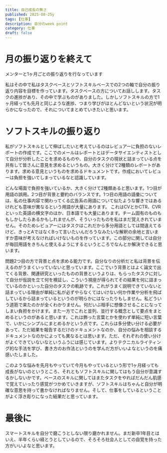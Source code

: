 ```yaml
---
title: 自己成長の無さ
published: 2025-08-25y
tags: [仕事]
description: 自分のweek point
category: 仕事
draft: false
---
```


# 月の振り返りを終えて

メンターと1ヶ月ごとの振り返りを行なっています

私はその中で私はタスクベースとソフトスキルベースでの2つの軸で自分の振り返り内容を目標を作っています。タスクベースの方についてお話しします。タスクの進捗があり、その中で学ぶものがありました。しかしソフトスキルの方で1ヶ月経っても先月と同じような進捗、つまり学びがほとんどないという状況が明らかになったので、それについてまとめていきたいと思います。


# ソフトスキルの振り返り

私がソフトスキルとして伸ばしたいと考えているのはレビュアーに負担のないレポートの作成です。ここでのメールはレポートとはデータサイエンティストとして自分が分析したことを求めるものや、自分のタスクの現状と詰まっている点を共有して皆さんに意見を求めるというもの。大きく分けて2種類のレポートがあります。求める意見というものを求めるドキュメントです。作成においてレビューは負担を強いてしまっているなと認識しています。

どんな場面で負担を強いているか、大きく分けて2種類あると思います。1つ目が用語の誤用。2つ目が背景と要約のバランスです。1つ目の用語の語彙については、私の仕事内容で関わってくる広告系の用語について似たような響きではあるけれども意味が異なるという用語が大量にあります。 これはCVとかCTR、CVRといった英語の横文字のほか、日本語でも大量にあります。チーム固有のものももしかしたらあるかもしれませんが、そういったものを私はまだ覚えきれていません。そのためレビュアーにはタスクはこれだから多分用語としては間違えてるけど、きっとAではなくBって言いたいんだろうなみたいな解釈の余地と言いますか意味が考えなければいけないものを作っています。この部分に関しては自分が毎回用語をきちんと使えるようにするというところでなんとか解決できると思います。

問題2つ目の方で背景と点を求める能力です。自分なりの分析だと私は背景を伝えるのがうまくいっていないと思っています。ここでいう背景とはよく論文で出てくる背景、関連研究といったものの背景というよりは、もらったタスクに対して自分が仮説を立て何を検証し、こういう視座が得られてその結果を何に詰まっているのかといった自分のタスクの軌跡です。これがうまく説明できていないと詰まっている理由が単純に私が必ずやらなくてはいけない何か作業や分析を飛ばしているから詰まっているというのが明らかにはなったりもしません。私どういう道筋で来たのかが全くわかりません。何だいぶ相手に想像させることになってしまい負担をかけます。また一方でこれと並列、並行する概念として要点をまとめるというのがあると思います。これは飾った言葉とかを使わず単純に短い言葉で、いかにシンプルにまとめるかという点です。これらは多分使い分ける必要があって、ただ結果を報告するだけのドキュメントなのか、自分の悩みを相談するドキュメントなのかによっても異なるとは思います。ただ、それぞれの使い分けがよくできていないなというふうには感じています。よりテクニカルライティング的な手法を学び、書き方のお作法というのを学んだ方がいいよなというのを痛感いたしました。

このような悩みを先月もやっていて今月もやっているという形で1ヶ月経っても成長がないのというところ、それともソフトスキルに関してはもう自分が意識するかしないかです。ベースのスキルに関してはまたタスクをやればだんだん肌感で覚えていったり感覚がつかめていきますが、ソフトスキルはちゃんと自分が明確な意思を持って書かなければなりません。そして、仕事をしているということがよく浮き彫りになった結果だと思っています。

# 最後に

スマートスキルを自分で磨こうとしない限り磨かれません。まだ新卒1年目とはいえ、半年くらい経とうとしているので、そろそろ社会人としての自覚を持った方がいいよなと思います。
